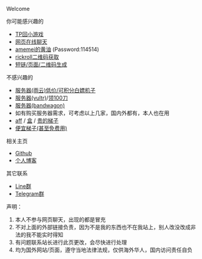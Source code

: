 Welcome

你可能感兴趣的
*   [TP回小游戏](https://xingye.me/game/new/index.php)
*   [网页在线聊天](https://arcxingye.github.io/utu.html?url=https://crosst.chat/?xingye)
*   [amemei的黄油](https://amemei.github.io/utu.html?url=https://5e.fit/amemei) (Password:114514)
*   [rickroll二维码获取](https://arcxingye.github.io/rr/qrcode)
*   [短链/页面/二维码生成](https://5e.fit/)

不感兴趣的
*   [服务器(雨云)低价/可积分白嫖机子](https://www.rainyun.com/?ref=MTM3MTQ=)
*   [服务器(vultr)](https://www.vultr.com/?ref=9281803)/[领100刀](https://www.vultr.com/?ref=9281825-8H)
*   [服务器(bandwagon)](https://bandwagonhost.com/aff.php?aff=69393)
*   如有购买服务器需求，可考虑以上几家，国内外都有，本人也在用
*   [aff](https://affili.st/343212) / [盒](https://t.me/SGKmainNEWbot?start=IVT35BD814D) / [贵的梯子](https://sttlink.cc/auth/register?code=KbzI)
*   [便宜梯子(甚至免费用)](https://console.simplesocks.pro/#/register?code=u4Sn9j5Y)

相关主页
*   [Github](https://github.com/arcxingye)
*   [个人博客](https://xingye.me/)

其它联系
*   [Line群](https://line.me/R/ti/g/4aiPvAqIm3)
*   [Telegram群](https://t.me/+tCqug8nQlXthZTZl)

声明：
1. 本人不参与网页聊天，出现的都是冒充
2. 不对上面的外部链接负责，因为不是我的东西也不在我站上，别人改没改成非法的我不能实时得知
3. 有问题联系站长进行此页更改，会尽快进行处理
4. 均为国外网站/页面，遵守当地法律法规，仅供海外华人，国内访问责任自负

<script async src="https://www.googletagmanager.com/gtag/js?id=UA-190316399-3"></script>
<script>
  window.dataLayer = window.dataLayer || [];
  function gtag(){dataLayer.push(arguments);}
  gtag('js', new Date());
  gtag('config', 'UA-190316399-3');
</script>
